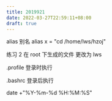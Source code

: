 ```yaml
---
title: 2019921
date: 2022-03-27T22:59:11+08:00
draft: true
---
```


alias 别名 alias x = "cd /home/lws/hzoj"

练习 2 在 root 下生成的文件 更改为 lws

.profile 登录时执行

.bashrc 登录后执行

date +"%Y-%m-%d %H:%M:%S"
